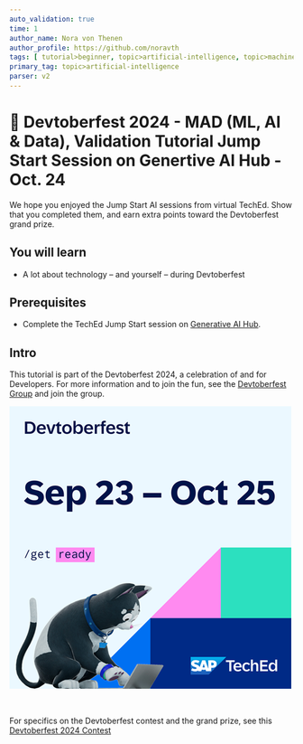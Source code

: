 ```yaml
---
auto_validation: true
time: 1
author_name: Nora von Thenen
author_profile: https://github.com/noravth
tags: [ tutorial>beginner, topic>artificial-intelligence, topic>machine-learning ]
primary_tag: topic>artificial-intelligence
parser: v2
---
```


# 🔵 Devtoberfest 2024 - MAD (ML, AI & Data), Validation Tutorial Jump Start Session on Genertive AI Hub - Oct. 24
<!-- description --> We hope you enjoyed the Jump Start AI sessions from virtual TechEd. Show that you completed them, and earn extra points toward the Devtoberfest grand prize.

## You will learn
- A lot about technology – and yourself – during Devtoberfest

## Prerequisites
- Complete the TechEd Jump Start session on [Generative AI Hub](https://www.sap.com/events/teched/virtual/flow/sap/te24/catalog/page/catalog/session/1722557682293001fTqe).

## Intro
This tutorial is part of the Devtoberfest 2024, a celebration of and for Developers. For more information and to join the fun, see the [Devtoberfest Group](https://groups.community.sap.com/t5/devtoberfest/gh-p/Devtoberfest) and join the group.

![Devtoberfest](promo-image-kasimir-square.png)

&nbsp;

For specifics on the Devtoberfest contest and the grand prize, see this [Devtoberfest 2024 Contest](https://community.sap.com/t5/devtoberfest-blog-posts/devtoberfest-2024-contest/ba-p/13781593)


